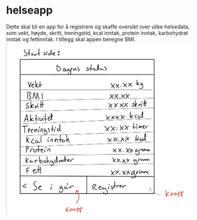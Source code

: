 # helseapp

Dette skal bli en app for å registrere og skaffe oversikt over ulike helsedata, 
som vekt, høyde,  skritt, treningstid, kcal inntak, protein inntak, karbohydrat inntak 
og fettinntak. I tillegg skal appen beregne BMI. 
![description](helseapp/mockup_helseapp.jpg)